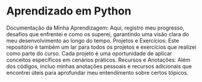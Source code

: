 # Aprendizado em Python 
Documentação da Minha Aprendizagem: Aqui, registro meu progresso, desafios que enfrentei e como os superei, garantindo uma visão clara do meu desenvolvimento ao longo do tempo.
Projetos e Exercícios: Este repositório é também um lar para todos os projetos e exercícios que realizei como parte do curso. Cada projeto é uma oportunidade de aplicar conceitos específicos em cenários práticos.
Recursos e Anotações: Além dos códigos, incluo minhas anotações pessoais e recursos adicionais que encontrei úteis para aprofundar meu entendimento sobre certos tópicos.